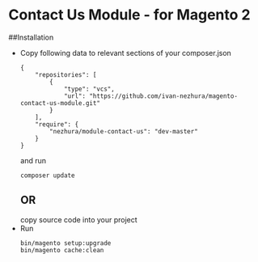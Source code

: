 Contact Us Module - for Magento 2
===============================

##Installation
- Copy following data to relevant sections of your composer.json
    ```
    {
        "repositories": [
            {
                "type": "vcs",
                "url": "https://github.com/ivan-nezhura/magento-contact-us-module.git"
            }
        ],
        "require": {
            "nezhura/module-contact-us": "dev-master"
        }
    }
    ```
    and run
    ```
    composer update
    ```
    OR
    ----
    copy source code into your project
- Run
    ```
    bin/magento setup:upgrade
    bin/magento cache:clean
    ```
